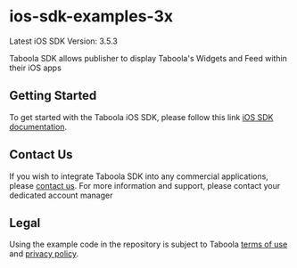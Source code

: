 # ios-sdk-examples-3x

Latest iOS SDK Version: 3.5.3

Taboola SDK allows publisher to display Taboola's Widgets and Feed within their iOS apps

## Getting Started
To get started with the Taboola iOS SDK, please follow this link [iOS SDK documentation](https://developers.taboola.com/taboolasdk/v3/docs/welcome).

## Contact Us
If you wish to integrate Taboola SDK into any commercial applications, please [contact us](https://www.taboola.com/contact?ref=taboola_sdk_github_examples).
For more information and support, please contact your dedicated account manager

## Legal
Using the example code in the repository is subject to Taboola [terms of use](https://www.taboola.com/terms-of-use) and [privacy policy](https://www.taboola.com/privacy-policy).

